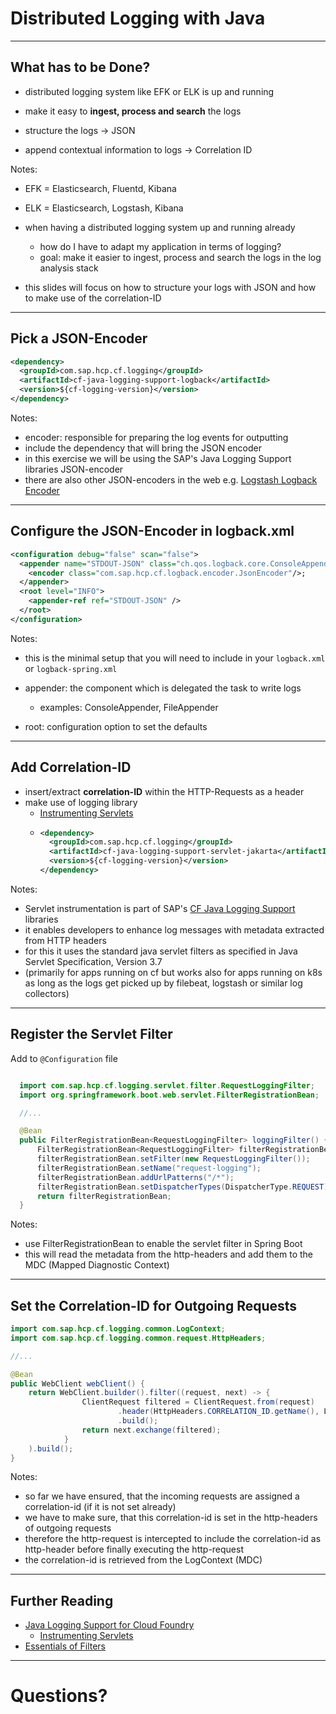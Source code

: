 # Distributed Logging with Java

---

## What has to be Done?

- distributed logging system like EFK or ELK is up and running
- make it easy to **ingest, process and search** the logs

- structure the logs -> JSON
- append contextual information to logs -> Correlation ID

Notes:
- EFK = Elasticsearch, Fluentd, Kibana
- ELK = Elasticsearch, Logstash, Kibana

- when having a distributed logging system up and running already
  - how do I have to adapt my application in terms of logging?
  - goal: make it easier to ingest, process and search the logs in the log analysis stack

- this slides will focus on how to structure your logs with JSON and how to make use of the correlation-ID

---

## Pick a JSON-Encoder

```XML
<dependency>
  <groupId>com.sap.hcp.cf.logging</groupId>
  <artifactId>cf-java-logging-support-logback</artifactId>
  <version>${cf-logging-version}</version>
</dependency>
```

Notes:
- encoder: responsible for preparing the log events for outputting
- include the dependency that will bring the JSON encoder
- in this exercise we will be using the SAP's Java Logging Support libraries JSON-encoder
- there are also other JSON-encoders in the web e.g. [Logstash Logback Encoder](https://github.com/logstash/logstash-logback-encoder)

---

## Configure the JSON-Encoder in logback.xml

```XML
<configuration debug="false" scan="false">
  <appender name="STDOUT-JSON" class="ch.qos.logback.core.ConsoleAppender">
    <encoder class="com.sap.hcp.cf.logback.encoder.JsonEncoder"/>;
  </appender>
  <root level="INFO">
    <appender-ref ref="STDOUT-JSON" />
  </root>
</configuration>
```

Notes:
- this is the minimal setup that you will need to include in your `logback.xml` or `logback-spring.xml`

- appender: the component which is delegated the task to write logs
  - examples: ConsoleAppender, FileAppender
- root: configuration option to set the defaults

---

## Add Correlation-ID

- insert/extract **correlation-ID** within the HTTP-Requests as a header
- make use of logging library
  - [Instrumenting Servlets](https://github.com/SAP/cf-java-logging-support/wiki/Instrumenting-Servlets)
  - ```XML
    <dependency>
      <groupId>com.sap.hcp.cf.logging</groupId>
      <artifactId>cf-java-logging-support-servlet-jakarta</artifactId>
      <version>${cf-logging-version}</version>
    </dependency>
    ```

Notes:
- Servlet instrumentation is part of SAP's [CF Java Logging Support](https://github.com/SAP/cf-java-logging-support) libraries
- it enables developers to enhance log messages with metadata extracted from HTTP headers
- for this it uses the standard java servlet filters as specified in Java Servlet Specification, Version 3.7
- (primarily for apps running on cf but works also for apps running on k8s as long as the logs get picked up by filebeat, logstash or similar log collectors)

---

## Register the Servlet Filter

Add to `@Configuration` file
```JAVA

  import com.sap.hcp.cf.logging.servlet.filter.RequestLoggingFilter;
  import org.springframework.boot.web.servlet.FilterRegistrationBean;

  //...

  @Bean
  public FilterRegistrationBean<RequestLoggingFilter> loggingFilter() {
      FilterRegistrationBean<RequestLoggingFilter> filterRegistrationBean = new FilterRegistrationBean<>();
      filterRegistrationBean.setFilter(new RequestLoggingFilter());
      filterRegistrationBean.setName("request-logging");
      filterRegistrationBean.addUrlPatterns("/*");
      filterRegistrationBean.setDispatcherTypes(DispatcherType.REQUEST);
      return filterRegistrationBean;
  }

```

Notes:
- use FilterRegistrationBean to enable the servlet filter in Spring Boot
- this will read the metadata from the http-headers and add them to the MDC (Mapped Diagnostic Context)

---

## Set the Correlation-ID for Outgoing Requests


```Java
import com.sap.hcp.cf.logging.common.LogContext;
import com.sap.hcp.cf.logging.common.request.HttpHeaders;

//...

@Bean
public WebClient webClient() {
    return WebClient.builder().filter((request, next) -> {
                ClientRequest filtered = ClientRequest.from(request)
                        .header(HttpHeaders.CORRELATION_ID.getName(), LogContext.getCorrelationId())
                        .build();
                return next.exchange(filtered);
            }
    ).build();
}
```

Notes:
- so far we have ensured, that the incoming requests are assigned a correlation-id (if it is not set already)
- we have to make sure, that this correlation-id is set in the http-headers of outgoing requests
- therefore the http-request is intercepted to include the correlation-id as http-header before finally executing the http-request
- the correlation-id is retrieved from the LogContext (MDC)

---

## Further Reading

- [Java Logging Support for Cloud Foundry](https://github.com/SAP/cf-java-logging-support)
  - [Instrumenting Servlets](https://github.com/SAP/cf-java-logging-support/wiki/Instrumenting-Servlets)
- [Essentials of Filters](https://www.oracle.com/java/technologies/filters.html)

---


# Questions?
